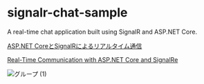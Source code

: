 # signalr-chat-sample
A real-time chat application built using SignalR and ASP.NET Core.

[ ASP.NET CoreとSignalRによるリアルタイム通信 ](https://zenn.dev/supino0017/articles/04b22a3bd50bde)

[ Real-Time Communication with ASP.NET Core and SignalRe ](https://supino0017.medium.com/real-time-communication-with-asp-net-core-and-signalre-6dbfd7598485)


![グループ (1)](https://github.com/user-attachments/assets/d051029b-d906-463c-b1f2-73b77f4f7ba9)
